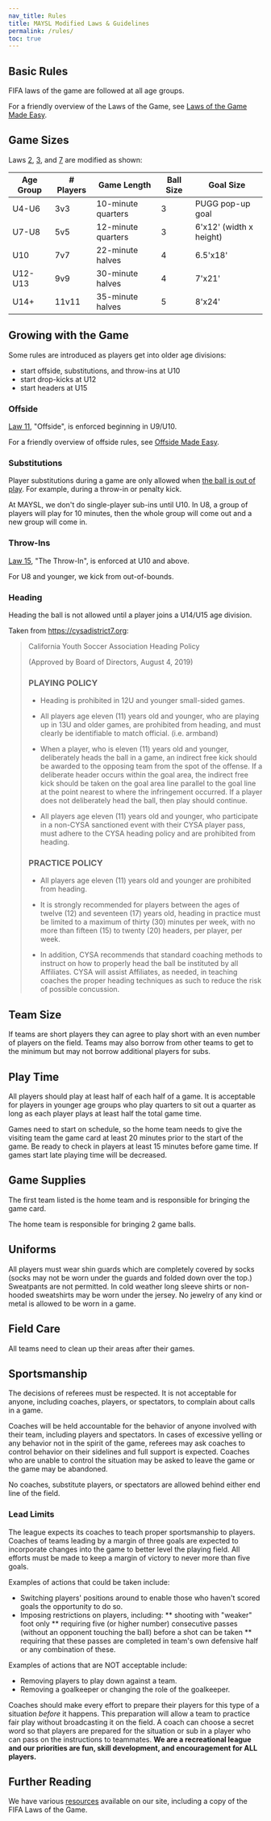 ```yaml
---
nav_title: Rules
title: MAYSL Modified Laws & Guidelines
permalink: /rules/
toc: true
---
```


## Basic Rules

FIFA laws of the game are followed at all age groups.

For a friendly overview of the Laws of the Game, see
[Laws of the Game Made Easy](/files/laws-of-the-game-made-easy-2011.pdf).

## Game Sizes

Laws [2](https://www.theifab.com/laws/latest/the-ball/ "The Ball"),
[3](https://www.theifab.com/laws/latest/the-players/ "The Players"), and 
[7](https://www.theifab.com/laws/latest/the-duration-of-the-match/ "The Duration of the Match")
are modified as shown:

| Age Group | # Players | Game Length        | Ball Size | Goal Size
|-----------|-----------|--------------------|-----------|-----------
| U4-U6     | 3v3       | 10-minute quarters | 3         | PUGG pop-up goal
| U7-U8     | 5v5       | 12-minute quarters | 3         | 6'x12' (width x height)
| U10       | 7v7       | 22-minute halves   | 4         | 6.5'x18'
| U12-U13   | 9v9       | 30-minute halves   | 4         | 7'x21'
| U14+      | 11v11     | 35-minute halves   | 5         | 8'x24'


## Growing with the Game

Some rules are introduced as players get into older age divisions:

- start offside, substitutions, and throw-ins at U10
- start drop-kicks at U12
- start headers at U15

### Offside

[Law 11](https://www.theifab.com/laws/latest/offside/), "Offside", is enforced beginning
in U9/U10.

For a friendly overview of offside rules, see
[Offside Made Easy](/files/offside-made-easy.pdf).

### Substitutions

Player substitutions during a game are only allowed when [the ball is out
of play](https://www.theifab.com/laws/latest/the-ball-in-and-out-of-play/).
For example, during a throw-in or penalty kick.

At MAYSL, we don't do single-player sub-ins until U10.
In U8, a group of players will play for 10 minutes, then the whole group
will come out and a new group will come in.

### Throw-Ins


[Law 15](https://www.theifab.com/laws/latest/the-throw-in/), "The Throw-In",
is enforced at U10 and above.

For U8 and younger, we kick from out-of-bounds.

### Heading

Heading the ball is not allowed until a player joins a U14/U15 age division.

Taken from <https://cysadistrict7.org>:

> California Youth Soccer Association Heading Policy
> 
> (Approved by Board of Directors, August 4, 2019)
> 
> ### PLAYING POLICY
> 
> * Heading is prohibited in 12U and younger small-sided games.
> 
> * All players age eleven (11) years old and younger, who are playing
>   up in 13U and older games, are prohibited from heading, and must
>   clearly be identifiable to match official. (i.e. armband)
> 
> * When a player, who is eleven (11) years old and younger, deliberately
>   heads the ball in a game, an indirect free kick should be awarded
>   to the opposing team from the spot of the offense. If a deliberate
>   header occurs within the goal area, the indirect free kick should
>   be taken on the goal area line parallel to the goal line at the
>   point nearest to where the infringement occurred. If a player does
>   not deliberately head the ball, then play should continue.
> 
> * All players age eleven (11) years old and younger, who participate
>   in a non-CYSA sanctioned event with their CYSA player pass, must
>   adhere to the CYSA heading policy and are prohibited from heading.
> 
> ### PRACTICE POLICY
> 
> * All players age eleven (11) years old and younger are prohibited from heading.
> 
> * It is strongly recommended for players between the ages of twelve
>   (12) and seventeen (17) years old, heading in practice must be
>   limited to a maximum of thirty (30) minutes per week, with no more
>   than fifteen (15) to twenty (20) headers, per player, per week.
> 
> * In addition, CYSA recommends that standard coaching methods to
>   instruct on how to properly head the ball be instituted by all
>   Affiliates. CYSA will assist Affiliates, as needed, in teaching
>   coaches the proper heading techniques as such to reduce the risk
>   of possible concussion.


## Team Size

If teams are short players they can agree to play short with an
even number of players on the field. Teams may also borrow from
other teams to get to the minimum but may not borrow additional
players for subs.


## Play Time

All players should play at least half of each half of a game. It
is acceptable for players in younger age groups who play quarters
to sit out a quarter as long as each player plays at least half the
total game time.

Games need to start on schedule, so the home team needs to give the
visiting team the game card at least 20 minutes prior to the start
of the game. Be ready to check in players at least 15 minutes before
game time. If games start late playing time will be decreased.


## Game Supplies

The first team listed is the home team and is responsible for
bringing the game card.

The home team is responsible for bringing 2 game balls.


## Uniforms

All players must wear shin guards which are completely covered by
socks (socks may not be worn under the guards and folded down over
the top.) Sweatpants are not permitted. In cold weather long sleeve
shirts or non-hooded sweatshirts may be worn under the jersey. No
jewelry of any kind or metal is allowed to be worn in a game.


## Field Care

All teams need to clean up their areas after their games.


## Sportsmanship

The decisions of referees must be respected. It is not acceptable
for anyone, including coaches, players, or spectators, to complain
about calls in a game.

Coaches will be held accountable for the behavior of anyone involved
with their team, including players and spectators. In cases of
excessive yelling or any behavior not in the spirit of the game,
referees may ask coaches to control behavior on their sidelines and
full support is expected. Coaches who are unable to control the
situation may be asked to leave the game or the game may be abandoned.

No coaches, substitute players, or spectators are allowed behind
either end line of the field.


### Lead Limits

The league expects its coaches to teach proper sportsmanship to
players. Coaches of teams leading by a margin of three goals are
expected to incorporate changes into the game to better level the
playing field. All efforts must be made to keep a margin of victory
to never more than five goals.

Examples of actions that could be taken include:

* Switching players' positions around to enable those who haven't
  scored goals the opportunity to do so.
* Imposing restrictions on players, including:
** shooting with "weaker" foot only
** requiring five (or higher number) consecutive passes (without an opponent
   touching the ball) before a shot can be taken
** requiring that these passes are completed in team's own defensive half
   or any combination of these.

Examples of actions that are NOT acceptable include:

* Removing players to play down against a team.
* Removing a goalkeeper or changing the role of the goalkeeper.

Coaches should make every effort to prepare their players for
this type of a situation _before_ it happens. This preparation will
allow a team to practice fair play without broadcasting it on the
field. A coach can choose a secret word so that players are prepared
for the situation or sub in a player who can pass on the instructions
to teammates. **We are a recreational league and our priorities are
fun, skill development, and encouragement for ALL players.**


## Further Reading

We have various [resources](/resources/) available on our site,
including a copy of the FIFA Laws of the Game.

